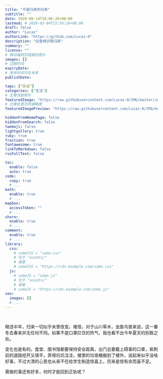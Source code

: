 ```yaml
---
title: "不是归来的归来"
subtitle: ""
date: 2020-08-14T16:06:26+08:00
lastmod: # 2020-03-04T15:58:26+08:00
draft: false
author: "Lucas"
authorLink: "https://github.com/Lucas-0"
description: "似曾相识燕归来"
summary: ""
license: ""
# 移动端网页链接的图片
images: []
# 过期时间
expiryDate: 
# 发布时间可在未来
publishDate: 

tags: [“杂谈”]
categories: ["生活"]
# 文章顶部照片
featuredImage: "https://raw.githubusercontent.com/Lucas-0/IMG/master/img/20200814160813.jpg"
# 文章在首页的缩略图
featuredImagePreview: "https://raw.githubusercontent.com/Lucas-0/IMG/master/img/20200814160813.jpg"

hiddenFromHomePage: false
hiddenFromSearch: false
twemoji: false
lightgallery: true
ruby: true
fraction: true
fontawesome: true
linkToMarkdown: false
rssFullText: false

toc:
  enable: false
  auto: true
code:
  copy: true
  # ...
math:
  enable: true
  # ...
mapbox:
  accessToken: ""
  # ...
share:
  enable: true
  # ...
comment:
  enable: true
  # ...
library:
  css:
    # someCSS = "some.css"
    # 位于 "assets/"
    # 或者
    # someCSS = "https://cdn.example.com/some.css"
  js:
    # someJS = "some.js"
    # 位于 "assets/"
    # 或者
    # someJS = "https://cdn.example.com/some.js"
seo:
  images: []
  # ...
---
```


<!--more-->

​    

暌违半年，归来一切似乎未曾改变。难怪，对于山川草木，虫鱼鸟兽来说，这一番冬去春来并无任何不同。如果不是口罩拦住的热气，我也看不出今年夏天的别致之处。

变化也是有的。食堂、图书馆都要保持安全距离，出门总要戴上碍事的口罩，紫荆前的道路挖开又填平，弄得坑坑洼洼，楼里的垃圾桶搬到了楼外，说起来似乎没啥好事，不过大清的心思也从来不在给学生制造惊喜上，历来是惊有余而喜不足。<!--索性做个精北，谈笑间工字厅改旗易帜。-->

需做的事还有好多，何时才能回到正轨呢？

